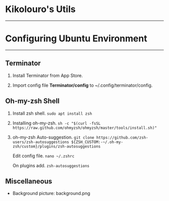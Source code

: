 # Kikolouro's Utils

---
# Configuring Ubuntu Environment
---
## Terminator

1. Install Terminator from App Store.

2. Import config file **Terminator/config** to ~/.config/terminator/config.

## Oh-my-zsh Shell

1. Install zsh shell.
    ```sudo apt install zsh```

2. Installing oh-my-zsh.
    ` sh -c "$(curl -fsSL https://raw.github.com/ohmyzsh/ohmyzsh/master/tools/install.sh)" `

3. oh-my-zsh Auto-suggestion. 
    `git clone https://github.com/zsh-users/zsh-autosuggestions ${ZSH_CUSTOM:-~/.oh-my-zsh/custom}/plugins/zsh-autosuggestions`
    
    Edit config file.
    `nano ~/.zshrc`

    On plugins add.
    `zsh-autosuggestions`

## Miscellaneous

- Background picture: background.png